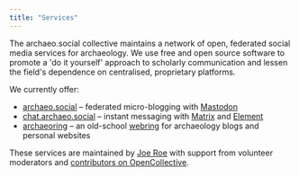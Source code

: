 ```yaml
---
title: "Services"
---
```


The archaeo.social collective maintains a network of open, federated social media services for archaeology.
We use free and open source software to promote a 'do it yourself' approach to scholarly communication and lessen the field's dependence on centralised, proprietary platforms.

We currently offer:

* [archaeo.social](https://archaeo.social) – federated micro-blogging with [Mastodon](https://joinmastodon.org/)
* [chat.archaeo.social](https://chat.archaeo.social) – instant messaging with [Matrix](https://matrix.org/) and [Element](https://element.io/)
* [archaeoring](https://webring.archaeo.social) – an old-school [webring](https://en.wikipedia.org/wiki/Webring) for archaeology blogs and personal websites

These services are maintained by [Joe Roe](https://archaeo.social/joeroe) with support from volunteer moderators and [contributors on OpenCollective](https://opencollective.com/archaeosocial).

